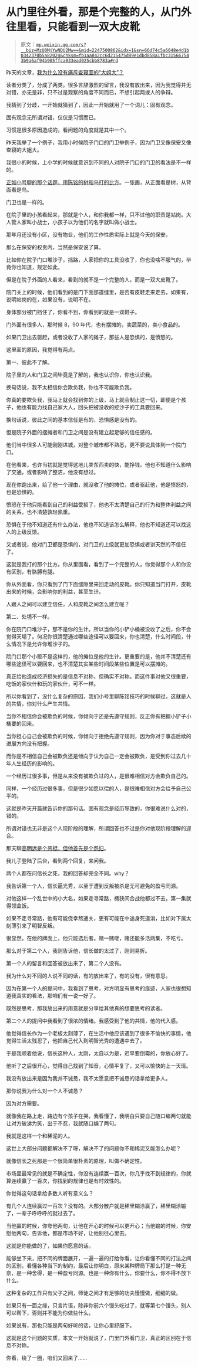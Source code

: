 # 从门里往外看，那是个完整的人，从门外往里看，只能看到一双大皮靴

> 原文：[`mp.weixin.qq.com/s?__biz=MzU0MjYwNDU2Mw==&mid=2247500862&idx=1&sn=66d74c5a6048e4d1b0342370b5a82024&chksm=fb1aa842cc6d215475d89e1dbd858a1fbc315667543b9a6af94b905ffca033ead025cbb8783a#rd`](http://mp.weixin.qq.com/s?__biz=MzU0MjYwNDU2Mw==&mid=2247500862&idx=1&sn=66d74c5a6048e4d1b0342370b5a82024&chksm=fb1aa842cc6d215475d89e1dbd858a1fbc315667543b9a6af94b905ffca033ead025cbb8783a#rd)

昨天的文章，[我为什么没有痛斥查寝室的“大姐大”？](http://mp.weixin.qq.com/s?__biz=MzU0MjYwNDU2Mw==&mid=2247500857&idx=1&sn=0a8855d4b51d2bd6e880bdade4fb4b7f&chksm=fb1aa845cc6d215370f78b6b3d1d17431765b37435af8d1c94bab87c9e8723c756fde7e38c59&scene=21#wechat_redirect)

读者分类了，分成了两类。很多言辞激烈的留言，我没有放出来，因为我觉得并无对错，亦无是非，只不过是观察的角度不同而已，不想引起两拨人的争辩。

我猜到了分歧，一开始就猜到了，因此一开始就用了一个词儿：固有观念。 

固有观念无所谓对错，仅仅是习惯而已。

习惯是很多原因造成的，看问题的角度就是其中一个。 

昨天我举了一个例子，我用小时候院子门口的门卫举例子，因为门卫又像保安又像查寝的大姐大。 

我很小的时候，上小学的时候就意识到不同的人对院子门口的门卫的看法是不一样的。 

[正如小号聊的那个话题，用陈铭的树和鸟打的比方](http://mp.weixin.qq.com/s?__biz=MzU3NDc5Nzc0NQ==&mid=2247506555&idx=1&sn=77933d30bdcfbfe5526ca15c98e8d7bc&chksm=fd2e78a5ca59f1b38ac0d52464f03b677455c8e0a58587c1ceb288a5195402d1e5b3d4148ed1&scene=21#wechat_redirect)。一张画，从正面看是树，从背面看是鸟。

门卫也是一样的。 

在院子里的小孩看起来，那就是个人，和你我都一样，只不过他的职责是站岗。大人管人家叫小战士，小孩子以为他们的名字就叫做小战士。 

那年月还没有小区，没有物业，他们的工作性质实际上就是今天的保安。

那么在保安的权责内，当然是保安说了算。 

比如你在院子门口堆沙子，挡路，人家把你的工具没收了，你也没啥不服气的，毕竟你也知道，规定如此。

但是在院子外面的人看来，看到的就不是一个完整的人，而是一双大皮靴了。 

院门关上的时候，他们看到的是门下面那道缝里，是否有皮鞋走来走去，如果有，说明站岗的在，如果没有，说明不在。

身体部分被门挡住了，你看不到，你看到的就是一双鞋子。

门外面有很多人，那时候 8，90 年代，也有摆摊的，卖蔬菜的，卖小食品的。 

如果门卫出去驱赶，或者没收了人家的摊子，那些人是恐惧的，是愤怒的。

这里面的原因，我觉得有两点。 

第一、彼此不了解。

院子里的人和门卫之间毕竟是了解的，我也认识你，你也认识我。

换句话说，我不太相信你会欺负我，你也不可能欺负我。 

你真的要欺负我，我马上就会找到你的上级，马上就会制止这一切，即便是个孩子，他也有能力找自己家大人，回头把被没收的挖沙子的工具要回来。 

换句话说，彼此之间的基本信任是有的，恐惧感是没有的。 

但是院子外面的摆摊者和门卫之间是没有建立起足够的信任感的。 

他们当中很多人可能刚刚进城，对整个城市都不熟悉，更不要说具体到一个院门口。 

在他看来，也许当初就是觉得这地儿卖东西卖的快，能挣钱。他也不知道什么影响了交通，或者影响了整洁，他没有想过。

现在你跑出来，给了他一个理由，就没收了他的摊位，或者驱赶他，他是愤怒的，也是恐惧的。 

愤怒在于他只能看到自己的利益受损了，他也不太清楚自己的行为和整体利益之间的关系，也不清楚孰轻孰重。 

恐惧在于他不知道还有什么办法，他也不知道该怎么解释，他也不知道还可以找这人的上级反馈。 

又或者说，他对门卫都是恐惧的，对门卫的上级就更加恐惧或者讲天然的不信任了。

这就是我打的那个比方。你从里面看，看到了一个完整的人，你觉得那个人和你没有区别，有胳膊有腿。 

你从外面看，你只看到了门下面缝隙里来回走动的皮靴。你只知道当门打开，皮靴出来的时候，会影响你的利益，甚至生计。

人跟人之间可以建立信任，人和皮靴之间怎么建立呢？ 

第二、处境不一样。

你在院门口堆沙子，那不是你的生计。所以当你的小铲小桶被没收了之后，你不会觉得天塌了。何况你很清楚通过哪些途径可以要回来，你也清楚，什么时间段，什么情况下是允许你堆沙子的。 

院门口那个小贩不是这样的，他的摊位是他的生计。更重要的是，他并不清楚还有哪些途径可以要回来，也不清楚其实某些时间段某些位置是可以摆摊的。 

真正给他造成经济损失的是信息不对称，但确实不对称。而这件事对他又很重要，吃饭的家伙什和玩的家伙什，可不一样。

所以你看到了，没什么复杂的原因，我们小号里聊陈铭技巧的时候聊过，这就是人的共情，你对什么产生共情。 

当你不相信你会被欺负的时候，你倾向于还是先遵守规则，反正你有把握小铲子小桶要的回来。 

当你担心自己会被欺负的时候，你倾向于拒绝先遵守规则，因为你对于事态后续的进展方向没有把握。

而你是不相信自己会被欺负还是倾向于认为自己一定会被欺负，是受到你过去几十年人生经历的影响的。 

一个经历过很多事，但是从来没有被欺负过的人，是很难相信对方会欺负自己的。

同样，一个经历过很多事，但是很少如愿以偿的人，是很难相信对方会给予自己公平的。

这就是昨天开篇就告诉你的那句话。固有观念是经历导致的，你很难说什么对的，错的。

所谓对错也无非是这个人现阶段的理解，所谓回答也不过是你对他现阶段理解的迎合。

那天聊[高明远是个恶棍，但他首先是个怨妇](http://mp.weixin.qq.com/s?__biz=MzU0MjYwNDU2Mw==&mid=2247500785&idx=2&sn=174beb8e19bb75340e92a2b68ee7fdab&chksm=fb1aaf8dcc6d269b7be23a63cc3f089d0682e6a28cb4911acf296704b19c843916b1db78047a&scene=21#wechat_redirect)。 

我儿子登陆了后台，看到两个回复，来问我。 

两个人都在问信长之死，我的回答却完全不同。why？ 

我告诉第一个人，信长逼光秀，以至于遭到反叛被杀是无可避免的盈亏同源。

对他这样一个乱世中的小大名，如果走寻常路，桶狭间合战他都过不去，第一集就得领盒饭。

如果不走寻常路，他有可能侥幸熬通关，更有可能在中途身死道消，比如对下属太刻薄引来了明智反叛。 

很显然，在他的牌面上，他只能选后者。赌一赌喽，赌还能多活两集，不吃亏。 

那么对于第二个人，我则告诉他，信长做的太过了，刚则易折。 

第一个人的留言和回答被放出来了，第二个人没有。 

我为什么对不同的人说不同的话，有的放出来了，有的没有，很有意思。

因为在第一个人的提问中，我看到了思考，对方明显有思考的痕迹，人家也很想知道我真实的看法，那咱们有一说一好了。 

既然是思考，那我放出来的用意就是分享给其他真的想要思考的读者。

第二个人的提问中我看到了很浓的情绪。我感受到了他的共情，他的代入感。 

他觉得信长作为一个老板太刻薄了，在生活中他应该遇到了很多不愉快的事情，他觉得生活太残忍了，他把自己代入到明智光秀的遭遇中去了。 

于是我顺着他说，信长这种人，太刚，太自以为是，迟早要倒霉的，你放心好了。 

他听了之后很开心，觉得自己找到了知音，心情平复了，又可以愉快的上一天班。

我没有放出来是因为我并不诚恳，我不太愿意把不诚恳的话拿给更多人。 

那你说我为什么对一个人不诚恳？ 

因为对方需要。

就像我在路上走，路边有个孩子在哭，我看懂了，我明白只要自己随口编两句就能让对方破涕为笑，出于不忍，我就随口编了两句。 

我就是这样一个和稀泥的人。 

这世上大部分问题都解决不了呀，解决不了的问题你不和稀泥又能怎么办呢？ 

就像信长之死那是一个很简单很朴素的原理，叫做不确定性。 

市场里最常见的就是不确定性，你没有连续赢一百次，你几乎找不到规律的，你就算连续赢了一百次，你找到的规律也是有时效性的。

你觉得这句话拿给多数人听有意义么？ 

有几个人连续赢过一百次？没有的。大部分散户就是稀里糊涂赢了，稀里糊涂输了，一辈子呼呼呼的就过去了。 

当他赢的时候，你夸他两句，让他在开心的时候可以更开心；当他输的时候，你安慰他两句，告诉他，都是市场不好，让他别往心里去。 

这就是你能做的了，如果你愿意的话。

能够坐下来，把不同的牌面展开，一遍一遍的打给你看，让你看懂不同的打法之间的区别，看懂各种当下的制约，最后让你明白，原来某种牌局下那么打是一种无奈，是一种舍得，是一种盈亏同源。也是一种你有什么，你要什么，你不得不放下什么。 

这种复杂的工作只有父子之间，师徒之间才有足够的功夫慢慢做，细细的做。

如果只有一面之缘，只言片语，除非你前六个馒头吃过了，就等第七个馒头，别人可以帮下，否则并不能为你做些什么。 

如果说有，那也只能是两句好听的话，让你心里舒服下。

这就是这个问题的实质，本文一开始就说了，门里门外看门卫，真正的区别在于信息不对称。 

你看，绕了一圈，咱们又回来了……